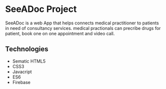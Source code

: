 # SeeADoc Project
 SeeADoc is a web App that helps connects medical practitioner to patients in need of consultancy services. medical practionals can precribe 
 drugs for patient, book one on one appointment and video call.
 
 ## Technologies 
 - Sematic HTML5
 - CSS3
 - Javacript
 - ES6
 - Firebase
